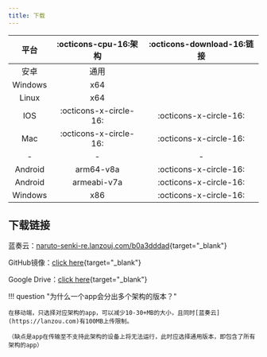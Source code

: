 ```yaml
---
title: 下载
---
```


|  平台   | :octicons-cpu-16:架构  | :octicons-download-16:链接 |
| :-----: | :--------------------: | :------------------------: |
|  安卓   |          通用          |                            |
| Windows |          x64           |                            |
|  Linux  |          x64           |                            |
|   IOS   | :octicons-x-circle-16: |   :octicons-x-circle-16:   |
|   Mac   | :octicons-x-circle-16: |   :octicons-x-circle-16:   |
|    -    |           -            |             -              |
| Android |       arm64-v8a        |   :octicons-x-circle-16:   |
| Android |      armeabi-v7a       |   :octicons-x-circle-16:   |
| Windows |          x86           |   :octicons-x-circle-16:   |

## 下载链接

蓝奏云：[naruto-senki-re.lanzouj.com/b0a3dddad](https://naruto-senki-re.lanzouj.com/b0a3dddad){target="_blank"}

GitHub镜像：[click here](https://github.com/Naruto-Senki/files/releases/tag/latest){target="_blank"}

Google Drive：[click here](https://drive.google.com/drive/folders/1addvZRBvPBGDJtiLdzMWgd6C_qiVS3Lt?usp=sharing){target="_blank"}

!!! question "为什么一个app会分出多个架构的版本？"

    在移动端，只选择对应架构的app，可以减少10-30+MB的大小，且同时[蓝奏云](https://lanzou.com)有100MB上传限制。

    （缺点是app在传输至不支持此架构的设备上将无法运行，此时应选择通用版本，即包含了所有架构的app）
